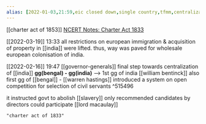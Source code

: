```yaml
---
alias: [2022-01-03,21:59,eic closed down,single country,tfmm,centralization of india,civil services,,,,,,]
---
```

[[charter act of 1853]]
[NCERT Notes: Charter Act 1833](https://byjus.com/free-ias-prep/ncert-notes-charter-act-1833/)

[[2022-03-19]] 13:33
all restrictions on european immigration & acquisition of property in [[india]] were lifted. thus, way was paved for wholesale european colonisation of india.

[[2022-02-16]] 19:47 [[governor-generals]]
final step towards centralization of [[india]]
**gg(bengal) - gg(india)** --> 1st gg of india [[william bentinck]]
	also first gg of [[bengal]] - [[warren hastings]]
introduced a system on open competition for selection of civil servants ^515496

it instructed govt to abolish [[slavery]]
only recommended candidates by directors could participate
[[lord macaulay]]
```query
"charter act of 1833"
```